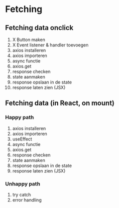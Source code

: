 # Fetching

## Fetching data onclick

1. X Button maken
2. X Event listener & handler toevoegen
3. axios installeren
4. axios importeren
5. async functie
6. axios.get
7. response checken
8. state aanmaken
9. response opslaan in de state
10. response laten zien (JSX)

## Fetching data (in React, on mount)

### Happy path

1. axios installeren
2. axios importeren
3. useEffect
4. async functie
5. axios.get
6. response checken
7. state aanmaken
8. response opslaan in de state
9. response laten zien (JSX)

### Unhappy path

1. try catch
2. error handling
